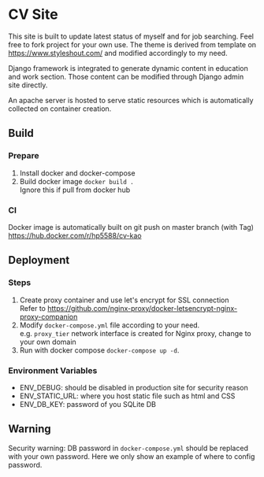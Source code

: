 # CV Site
This site is built to update latest status of myself and for job searching. Feel free to fork project for your own use. The theme is derived from template on https://www.styleshout.com/ and modified accordingly to my need.

Django framework is integrated to generate dynamic content in education and work section. Those content can be modified through Django admin site directly. 

An apache server is hosted to serve static resources which is automatically collected on container creation.

## Build
### Prepare
1. Install docker and docker-compose
1. Build docker image ``docker build .`` \
    Ignore this if pull from docker hub

### CI
Docker image is automatically built on git push on master branch (with Tag)
https://hub.docker.com/r/hp5588/cv-kao

## Deployment  
### Steps
1. Create proxy container and use let's encrypt for SSL connection \
 Refer to https://github.com/nginx-proxy/docker-letsencrypt-nginx-proxy-companion
1. Modify ``docker-compose.yml`` file according to your need.\
    e.g. ``proxy_tier`` network interface is created for Nginx proxy, change to your own domain
1. Run with docker compose ``docker-compose up -d``. 

### Environment Variables
- ENV_DEBUG: should be disabled in production site for security reason
- ENV_STATIC_URL: where you host static file such as html and CSS
- ENV_DB_KEY: password of you SQLite DB 




## Warning
Security warning: DB password in ``docker-compose.yml`` should be replaced with your own password. Here we only show an example of where to config password.